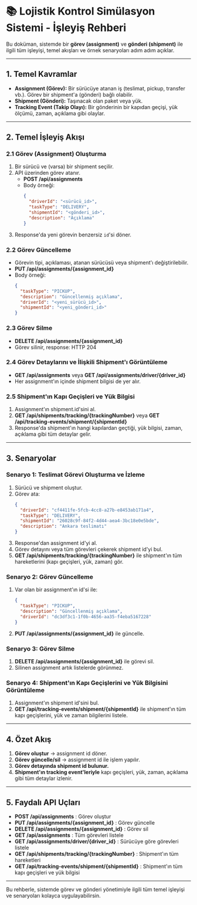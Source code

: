 # 📚 Lojistik Kontrol Simülasyon Sistemi - İşleyiş Rehberi

Bu doküman, sistemde bir **görev (assignment)** ve **gönderi (shipment)** ile ilgili tüm işleyişi, temel akışları ve örnek senaryoları adım adım açıklar.

---

## 1. Temel Kavramlar

- **Assignment (Görev):** Bir sürücüye atanan iş (teslimat, pickup, transfer vb.). Görev bir shipment'a (gönderi) bağlı olabilir.
- **Shipment (Gönderi):** Taşınacak olan paket veya yük.
- **Tracking Event (Takip Olayı):** Bir gönderinin bir kapıdan geçişi, yük ölçümü, zaman, açıklama gibi olaylar.

---

## 2. Temel İşleyiş Akışı

### 2.1 Görev (Assignment) Oluşturma
1. Bir sürücü ve (varsa) bir shipment seçilir.
2. API üzerinden görev atanır.
   - **POST /api/assignments**
   - Body örneği:
     ```json
     {
       "driverId": "<sürücü_id>",
       "taskType": "DELIVERY",
       "shipmentId": "<gönderi_id>",
       "description": "Açıklama"
     }
     ```
3. Response'da yeni görevin benzersiz `id`'si döner.

### 2.2 Görev Güncelleme
- Görevin tipi, açıklaması, atanan sürücüsü veya shipment'ı değiştirilebilir.
- **PUT /api/assignments/{assignment_id}**
- Body örneği:
  ```json
  {
    "taskType": "PICKUP",
    "description": "Güncellenmiş açıklama",
    "driverId": "<yeni_sürücü_id>",
    "shipmentId": "<yeni_gönderi_id>"
  }
  ```

### 2.3 Görev Silme
- **DELETE /api/assignments/{assignment_id}**
- Görev silinir, response: HTTP 204

### 2.4 Görev Detaylarını ve İlişkili Shipment'ı Görüntüleme
- **GET /api/assignments** veya **GET /api/assignments/driver/{driver_id}**
- Her assignment'ın içinde shipment bilgisi de yer alır.

### 2.5 Shipment'ın Kapı Geçişleri ve Yük Bilgisi
1. Assignment'ın shipment.id'sini al.
2. **GET /api/shipments/tracking/{trackingNumber}** veya **GET /api/tracking-events/shipment/{shipmentId}**
3. Response'da shipment'ın hangi kapılardan geçtiği, yük bilgisi, zaman, açıklama gibi tüm detaylar gelir.

---

## 3. Senaryolar

### Senaryo 1: Teslimat Görevi Oluşturma ve İzleme
1. Sürücü ve shipment oluştur.
2. Görev ata:
   ```json
   {
     "driverId": "cf4411fe-5fcb-4cc8-a27b-e8453ab171a4",
     "taskType": "DELIVERY",
     "shipmentId": "26028c9f-84f2-4d44-aea4-3bc18e0e5bde",
     "description": "Ankara teslimatı"
   }
   ```
3. Response'dan assignment id'yi al.
4. Görev detayını veya tüm görevleri çekerek shipment id'yi bul.
5. **GET /api/shipments/tracking/{trackingNumber}** ile shipment'ın tüm hareketlerini (kapı geçişleri, yük, zaman) gör.

### Senaryo 2: Görev Güncelleme
1. Var olan bir assignment'ın id'si ile:
   ```json
   {
     "taskType": "PICKUP",
     "description": "Güncellenmiş açıklama",
     "driverId": "dc3df3c1-1f0b-4656-aa35-f4eba5167228"
   }
   ```
2. **PUT /api/assignments/{assignment_id}** ile güncelle.

### Senaryo 3: Görev Silme
1. **DELETE /api/assignments/{assignment_id}** ile görevi sil.
2. Silinen assignment artık listelerde görünmez.

### Senaryo 4: Shipment'ın Kapı Geçişlerini ve Yük Bilgisini Görüntüleme
1. Assignment'ın shipment id'sini bul.
2. **GET /api/tracking-events/shipment/{shipmentId}** ile shipment'ın tüm kapı geçişlerini, yük ve zaman bilgilerini listele.

---

## 4. Özet Akış

1. **Görev oluştur** → assignment id döner.
2. **Görev güncelle/sil** → assignment id ile işlem yapılır.
3. **Görev detayında shipment id bulunur.**
4. **Shipment'ın tracking event'leriyle** kapı geçişleri, yük, zaman, açıklama gibi tüm detaylar izlenir.

---

## 5. Faydalı API Uçları

- **POST /api/assignments** : Görev oluştur
- **PUT /api/assignments/{assignment_id}** : Görev güncelle
- **DELETE /api/assignments/{assignment_id}** : Görev sil
- **GET /api/assignments** : Tüm görevleri listele
- **GET /api/assignments/driver/{driver_id}** : Sürücüye göre görevleri listele
- **GET /api/shipments/tracking/{trackingNumber}** : Shipment'ın tüm hareketleri
- **GET /api/tracking-events/shipment/{shipmentId}** : Shipment'ın tüm kapı geçişleri ve yük bilgisi

---

Bu rehberle, sistemde görev ve gönderi yönetimiyle ilgili tüm temel işleyişi ve senaryoları kolayca uygulayabilirsin. 